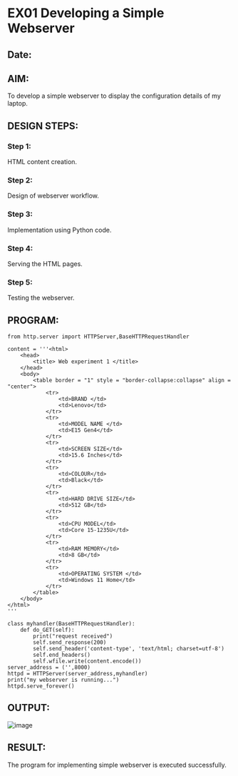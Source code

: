# EX01 Developing a Simple Webserver
## Date:

## AIM:
To develop a simple webserver to display the configuration details of my laptop.

## DESIGN STEPS:
### Step 1: 
HTML content creation.

### Step 2:
Design of webserver workflow.

### Step 3:
Implementation using Python code.

### Step 4:
Serving the HTML pages.

### Step 5:
Testing the webserver.

## PROGRAM:
```
from http.server import HTTPServer,BaseHTTPRequestHandler

content = '''<html>
    <head>
        <title> Web experiment 1 </title>
    </head>
    <body>
        <table border = "1" style = "border-collapse:collapse" align = "center">
            <tr>
                <td>BRAND </td>
                <td>Lenovo</td>
            </tr>
            <tr>
                <td>MODEL NAME </td>
                <td>E15 Gen4</td>
            </tr>
            <tr>
                <td>SCREEN SIZE</td>
                <td>15.6 Inches</td>
            </tr>
            <tr>
                <td>COLOUR</td>
                <td>Black</td>
            </tr>
            <tr>
                <td>HARD DRIVE SIZE</td>
                <td>512 GB</td>
            </tr> 
            <tr>
                <td>CPU MODEL</td>
                <td>Core 15-1235U</td>
            </tr>
            <tr>
                <td>RAM MEMORY</td>
                <td>8 GB</td>
            </tr>
            <tr>
                <td>OPERATING SYSTEM </td>
                <td>Windows 11 Home</td>
            </tr>
        </table>
    </body>
</html>
'''

class myhandler(BaseHTTPRequestHandler):
    def do_GET(self):
        print("request received")
        self.send_response(200)
        self.send_header('content-type', 'text/html; charset=utf-8')
        self.end_headers()
        self.wfile.write(content.encode())
server_address = ('',8000)
httpd = HTTPServer(server_address,myhandler)
print("my webserver is running...")
httpd.serve_forever()
```
## OUTPUT:
![image](https://github.com/user-attachments/assets/72513569-ea29-4dd9-aa9f-ce35d9a8a48e)


## RESULT:
The program for implementing simple webserver is executed successfully.
